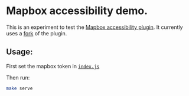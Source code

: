 # Mapbox accessibility demo.

This is an experiment to test the [Mapbox accessibility plugin](https://github.com/mapbox/mapbox-gl-accessibility). It currently uses a [fork](https://github.com/team-blaze/mapbox-gl-accessibility) of the plugin.

## Usage:

First set the mapbox token in [`index.js`](./index.js)

Then run:

```bash
make serve
```
